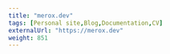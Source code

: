 ```yaml
---
title: "merox.dev"
tags: [Personal site,Blog,Documentation,CV]
externalUrl: "https://merox.dev"
weight: 851
---
```

